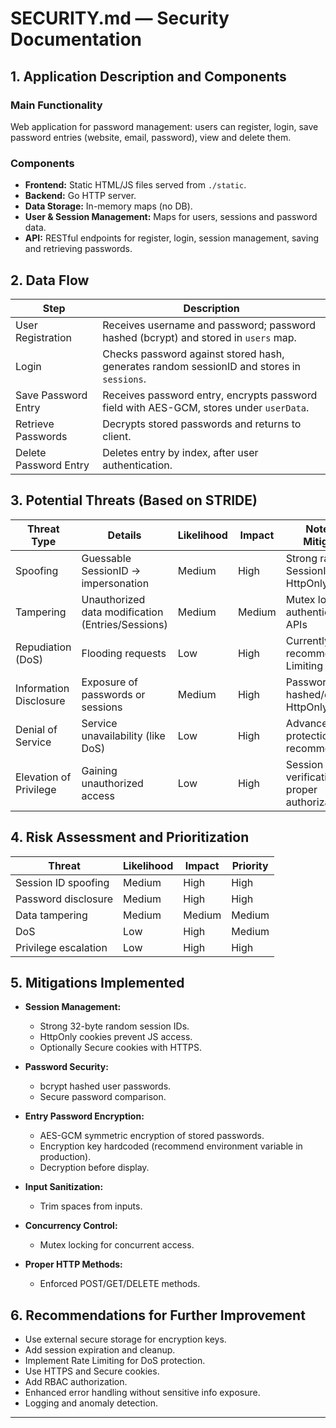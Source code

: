 # SECURITY.md — Security Documentation

## 1. Application Description and Components

### Main Functionality  
Web application for password management: users can register, login, save password entries (website, email, password), view and delete them.

### Components  
- **Frontend:** Static HTML/JS files served from `./static`.  
- **Backend:** Go HTTP server.  
- **Data Storage:** In-memory maps (no DB).  
- **User & Session Management:** Maps for users, sessions and password data.  
- **API:** RESTful endpoints for register, login, session management, saving and retrieving passwords.

## 2. Data Flow

| Step                 | Description                                                                               |
|----------------------|-------------------------------------------------------------------------------------------|
| User Registration    | Receives username and password; password hashed (bcrypt) and stored in `users` map.       |
| Login                | Checks password against stored hash, generates random sessionID and stores in `sessions`. |
| Save Password Entry  | Receives password entry, encrypts password field with AES-GCM, stores under `userData`.  |
| Retrieve Passwords   | Decrypts stored passwords and returns to client.                                         |
| Delete Password Entry| Deletes entry by index, after user authentication.                                       |

## 3. Potential Threats (Based on STRIDE)

| Threat Type          | Details                                          | Likelihood | Impact | Notes and Mitigations                   |
|----------------------|-------------------------------------------------|------------|--------|----------------------------------------|
| Spoofing             | Guessable SessionID → impersonation             | Medium     | High   | Strong random SessionID, HttpOnly cookie |
| Tampering            | Unauthorized data modification (Entries/Sessions)| Medium   | Medium | Mutex locks, user authentication on APIs |
| Repudiation (DoS)    | Flooding requests                                | Low        | High   | Currently no limits; recommend Rate Limiting |
| Information Disclosure| Exposure of passwords or sessions               | Medium     | High   | Passwords hashed/encrypted, HttpOnly cookies |
| Denial of Service    | Service unavailability (like DoS)                | Low        | High   | Advanced protections recommended        |
| Elevation of Privilege| Gaining unauthorized access                      | Low        | High   | Session verification, proper authorization |

## 4. Risk Assessment and Prioritization

| Threat                | Likelihood | Impact | Priority      |
|-----------------------|------------|--------|---------------|
| Session ID spoofing   | Medium     | High   | High          |
| Password disclosure   | Medium     | High   | High          |
| Data tampering        | Medium     | Medium | Medium        |
| DoS                   | Low        | High   | Medium        |
| Privilege escalation  | Low        | High   | High          |

## 5. Mitigations Implemented

- **Session Management:**  
  * Strong 32-byte random session IDs.  
  * HttpOnly cookies prevent JS access.  
  * Optionally Secure cookies with HTTPS.

- **Password Security:**  
  * bcrypt hashed user passwords.  
  * Secure password comparison.

- **Entry Password Encryption:**  
  * AES-GCM symmetric encryption of stored passwords.  
  * Encryption key hardcoded (recommend environment variable in production).  
  * Decryption before display.

- **Input Sanitization:**  
  * Trim spaces from inputs.

- **Concurrency Control:**  
  * Mutex locking for concurrent access.

- **Proper HTTP Methods:**  
  * Enforced POST/GET/DELETE methods.

## 6. Recommendations for Further Improvement

- Use external secure storage for encryption keys.  
- Add session expiration and cleanup.  
- Implement Rate Limiting for DoS protection.  
- Use HTTPS and Secure cookies.  
- Add RBAC authorization.  
- Enhanced error handling without sensitive info exposure.  
- Logging and anomaly detection.

---

